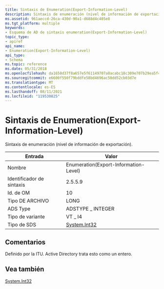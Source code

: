```yaml
---
title: Sintaxis de Enumeration(Export-Information-Level)
description: Sintaxis de enumeración (nivel de información de exportación).
ms.assetid: 961aeccd-26ca-430d-90a1-d688d4c405e8
ms.tgt_platform: multiple
keywords:
- Esquema de AD de sintaxis enumeration(Export-Information-Level)
topic_type:
- apiref
api_name:
- Enumeration(Export-Information-Level)
api_type:
- Schema
ms.topic: reference
ms.date: 05/31/2018
ms.openlocfilehash: da1650d37f8a657e5f61149707a8acabc18c309e707b29ea5f4265dd3165ed04
ms.sourcegitcommit: e6600f550f79bddfe58bd4696ac50dd52cb03d7e
ms.translationtype: MT
ms.contentlocale: es-ES
ms.lasthandoff: 08/11/2021
ms.locfileid: "119530825"
---
```

# <a name="enumerationexport-information-level-syntax"></a>Sintaxis de Enumeration(Export-Information-Level)

Sintaxis de enumeración (nivel de información de exportación).



| Entrada | Valor |
|--------------|---------------------------------------------------------------------------|
| Nombre         | Enumeration(Export-Information-Level)                                     |
| Identificador de sintaxis    | 2.5.5.9                                                                   |
| Id. de OM        | 10                                                                        |
| Tipo DE ARCHIVO    | LONG                                                                      |
| ADS Type     | ADSTYPE \_ INTEGER                                                          |
| Tipo de variante | VT \_ I4                                                                    |
| Tipo de SDS     | [System.Int32](/dotnet/api/system.int32) |



## <a name="remarks"></a>Comentarios

Definido por la ITU. Active Directory trata esto como un entero.

## <a name="see-also"></a>Vea también

<dl> <dt>

[System.Int32](/dotnet/api/system.int32)
</dt> </dl>

 

 

